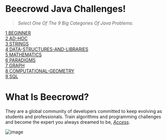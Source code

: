 # Beecrowd Java Challenges!
> *Select One Of The 9 Big Categories Of Java Problems:*

[1 BEGINNER](https://github.com/ojoseleonardo/beecrowd-java/tree/1-BEGINNER) <br />
[2 AD-HOC](https://github.com/ojoseleonardo/beecrowd-java/tree/2-AD_HOC) <br />
[3 STRINGS](https://github.com/ojoseleonardo/beecrowd-java/tree/3-STRINGS) <br />
[4 DATA-STRUCTURES-AND-LIBRARIES](https://github.com/ojoseleonardo/beecrowd-java/tree/4-DATA_STRUCTURES_AND_LIBRARIES) <br />
[5 MATHEMATICS](https://github.com/ojoseleonardo/beecrowd-java/tree/5-MATHEMATICS) <br />
[6 PARADIGMS](https://github.com/ojoseleonardo/beecrowd-java/tree/6-PARADIGMS) <br />
[7 GRAPH](https://github.com/ojoseleonardo/beecrowd-java/tree/7-GRAPH) <br />
[8 COMPUTATIONAL-GEOMETRY](https://github.com/ojoseleonardo/beecrowd-java/tree/8-COMPUTACIONAL_GEOMETRY) <br />
[9 SQL](https://github.com/ojoseleonardo/beecrowd-java/tree/9-SQL) <br />



# What Is Beecrowd?
They are a global community of developers committed to keep evolving as students and professionals. Train algorithms and programming challenges and become the expert you always dreamed to be, *[Access](https://www.beecrowd.com.br/judge/en/categories)*.

![image](https://user-images.githubusercontent.com/72801979/181376827-2f72c0cd-5c31-442d-87ec-d1b659938ea1.png)







